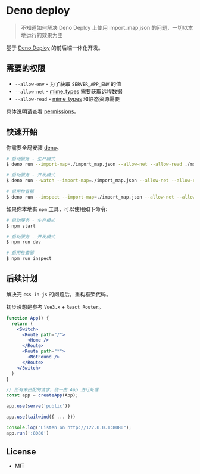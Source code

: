 # Deno deploy

> 不知道如何解决 Deno Deploy 上使用 import_map.json 的问题，一切以本地运行的效果为主

基于 [Deno Deploy](https://deno.com/deploy/docs/) 的前后端一体化开发。

## 需要的权限

- `--allow-env` - 为了获取 `SERVER_APP_ENV` 的值
- `--allow-net` - [mime_types] 需要获取远程数据
- `--allow-read` - [mime_types] 和静态资源需要

具体说明请查看
[permissions](https://deno.land/manual@v1.15.3/getting_started/permissions)。

## 快速开始

你需要全局安装 [deno]。

```bash
# 启动服务 - 生产模式
$ deno run --import-map=./import_map.json --allow-net --allow-read ./mod.ts

# 启动服务 - 开发模式
$ deno run --watch --import-map=./import_map.json --allow-net --allow-read ./mod.ts

# 启用检查器
$ deno run --inspect --import-map=./import_map.json --allow-net --allow-read ./mod.ts
```

如果你本地有 `npm` 工具，可以使用如下命令:

```bash
# 启动服务 - 生产模式
$ npm start

# 启动服务 - 开发模式
$ npm run dev

# 启用检查器
$ npm run inspect
```

## 后续计划

解决完 `css-in-js` 的问题后，重构框架代码。

初步设想是参考 `Vue3.x` + `React Router`。

```jsx
function App() {
  return (
    <Switch>
      <Route path="/">
        <Home />
      </Route>
      <Route path="*">
        <NotFound />
      </Route>
    </Switch>
  )
}

// 所有未匹配的请求，统一由 App 进行处理
const app = createApp(App);

app.use(serve('public'))

app.use(tailwind({ ... }))

console.log("Listen on http://127.0.0.1:8080");
app.run(':8080')
```

## License

- MIT

[deno]: https://deno.land/manual/getting_started/installation
[mime_types]: https://deno.land/x/mime_types@1.0.0
